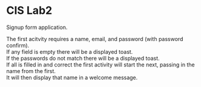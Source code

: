 # CIS Lab2
Signup form application.

The first acitvity requires a name, email, and password (with password confirm).<br/>
If any field is empty there will be a displayed toast.<br/>
If the passwords do not match there will be a displayed toast.<br/>
If all is filled in and correct the first activity will start the next,
passing in the name from the first.<br/>
It will then display that name in a welcome message.
